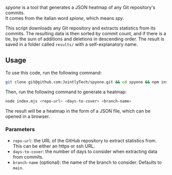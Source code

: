 _spyone_ is a tool that generates a JSON heatmap of any Git repository's commits.  
It comes from the italian word _spione_, which means _spy_.

This script downloads any Git repository and extracts statistics from its commits. The resulting data is then sorted by commit count, and if there is a tie, by the sum of additions and deletions in descending order. The result is saved in a folder called `results/` with a self-explanatory name.

## Usage
To use this code, run the following command:

```bash
git clone git@github.com:JointlyTech/spyone.git && cd spyone && npm install
```

Then, run the following command to generate a heatmap:

```bash
node index.mjs <repo-url> <days-to-cover> <branch-name>
```

The result will be a heatmap in the form of a JSON file, which can be opened in a browser.

### Parameters
- `repo-url`: the URL of the GitHub repository to extract statistics from. This can be either an https or ssh URL.
- `days-to-cover`: the number of days to consider when extracting data from commits.
- `branch-name` (optional): the name of the branch to consider. Defaults to `main`.

